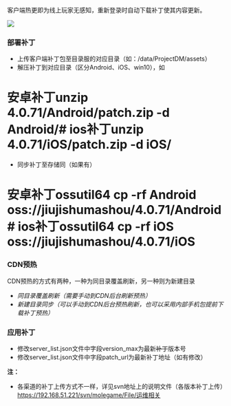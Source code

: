 客户端热更即为线上玩家无感知，重新登录时自动下载补丁使其内容更新。

![](https://cdn.nlark.com/yuque/0/2024/png/43288467/1713175033529-2fbf485c-94b2-40c6-bd2e-e75e5dafd136.png)

### **部署补丁**
+ 上传客户端补丁包至目录服的对应目录（如：/data/ProjectDM/assets）
+ 解压补丁到对应目录（区分Android、iOS、win10），如

# 安卓补丁unzip 4.0.71/Android/patch.zip -d Android/# ios补丁unzip 4.0.71/iOS/patch.zip -d iOS/

+ 同步补丁至存储同（如果有）

# 安卓补丁ossutil64 cp -rf Android oss://jiujishumashou/4.0.71/Android# ios补丁ossutil64 cp -rf iOS oss://jiujishumashou/4.0.71/iOS

### CDN预热
CDN预热的方式有两种，一种为同目录覆盖刷新，另一种则为新建目录

+ _同目录覆盖刷新（需要手动到CDN后台刷新预热）_
+ _新建目录同步（可以手动到CDN后台预热刷新，也可以采用内部手机包提前下载补丁预热）_

### 应用补丁
+ 修改server_list.json文件中字段version_max为最新~~补丁~~版本号
+ 修改server_list.json文件中字段patch_url为最新补丁地址（如有修改）

**注：**

+ 各渠道的补丁上传方式不一样，详见svn地址上的说明文件（各版本补丁上传）[<u>https://192.168.51.221/svn/molegame/File/运维相关</u>](https://192.168.51.221/svn/molegame/File/运维相关)

